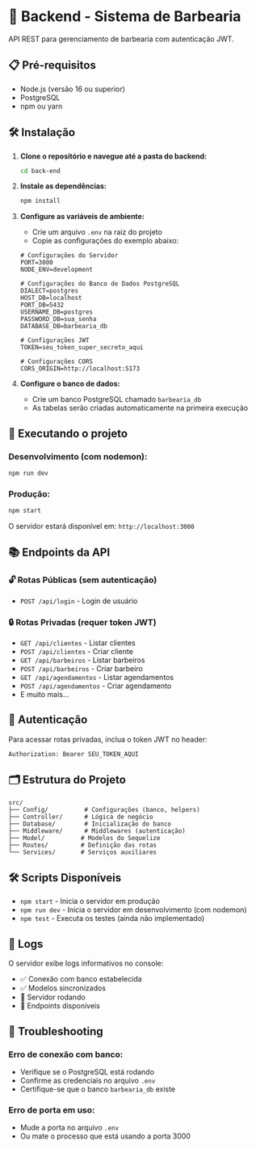 # 🚀 Backend - Sistema de Barbearia

API REST para gerenciamento de barbearia com autenticação JWT.

## 📋 Pré-requisitos

- Node.js (versão 16 ou superior)
- PostgreSQL
- npm ou yarn

## 🛠️ Instalação

1. **Clone o repositório e navegue até a pasta do backend:**
   ```bash
   cd back-end
   ```

2. **Instale as dependências:**
   ```bash
   npm install
   ```

3. **Configure as variáveis de ambiente:**
   - Crie um arquivo `.env` na raiz do projeto
   - Copie as configurações do exemplo abaixo:

   ```env
   # Configurações do Servidor
   PORT=3000
   NODE_ENV=development

   # Configurações do Banco de Dados PostgreSQL
   DIALECT=postgres
   HOST_DB=localhost
   PORT_DB=5432
   USERNAME_DB=postgres
   PASSWORD_DB=sua_senha
   DATABASE_DB=barbearia_db

   # Configurações JWT
   TOKEN=seu_token_super_secreto_aqui

   # Configurações CORS
   CORS_ORIGIN=http://localhost:5173
   ```

4. **Configure o banco de dados:**
   - Crie um banco PostgreSQL chamado `barbearia_db`
   - As tabelas serão criadas automaticamente na primeira execução

## 🚀 Executando o projeto

### Desenvolvimento (com nodemon):
```bash
npm run dev
```

### Produção:
```bash
npm start
```

O servidor estará disponível em: `http://localhost:3000`

## 📚 Endpoints da API

### 🔓 Rotas Públicas (sem autenticação)
- `POST /api/login` - Login de usuário

### 🔒 Rotas Privadas (requer token JWT)
- `GET /api/clientes` - Listar clientes
- `POST /api/clientes` - Criar cliente
- `GET /api/barbeiros` - Listar barbeiros
- `POST /api/barbeiros` - Criar barbeiro
- `GET /api/agendamentos` - Listar agendamentos
- `POST /api/agendamentos` - Criar agendamento
- E muito mais...

## 🔐 Autenticação

Para acessar rotas privadas, inclua o token JWT no header:
```
Authorization: Bearer SEU_TOKEN_AQUI
```

## 🗂️ Estrutura do Projeto

```
src/
├── Config/          # Configurações (banco, helpers)
├── Controller/      # Lógica de negócio
├── Database/        # Inicialização do banco
├── Middleware/      # Middlewares (autenticação)
├── Model/          # Modelos do Sequelize
├── Routes/         # Definição das rotas
└── Services/       # Serviços auxiliares
```

## 🛠️ Scripts Disponíveis

- `npm start` - Inicia o servidor em produção
- `npm run dev` - Inicia o servidor em desenvolvimento (com nodemon)
- `npm test` - Executa os testes (ainda não implementado)

## 📝 Logs

O servidor exibe logs informativos no console:
- ✅ Conexão com banco estabelecida
- ✅ Modelos sincronizados
- 🚀 Servidor rodando
- 📱 Endpoints disponíveis

## 🐛 Troubleshooting

### Erro de conexão com banco:
- Verifique se o PostgreSQL está rodando
- Confirme as credenciais no arquivo `.env`
- Certifique-se que o banco `barbearia_db` existe

### Erro de porta em uso:
- Mude a porta no arquivo `.env`
- Ou mate o processo que está usando a porta 3000